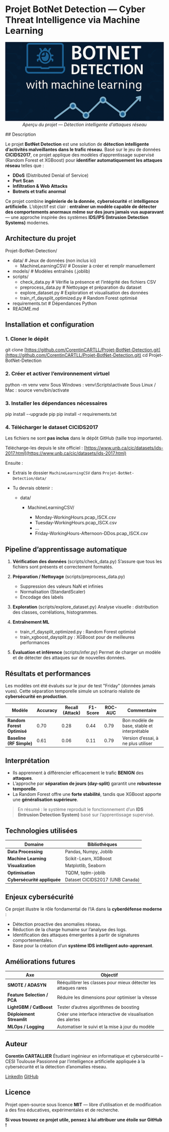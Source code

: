 # Projet BotNet Detection — Cyber Threat Intelligence via Machine Learning
<p align="center">
  <img src="img/img_presentation.png" alt="Présentation du projet" height="250">
  <br>
  <em>Aperçu du projet — Détection intelligente d’attaques réseau</em>
</p>
##  Description

Le projet **BotNet Detection** est une solution de **détection intelligente d’activités malveillantes dans le trafic réseau**.
Basé sur le jeu de données **CICIDS2017**, ce projet applique des modèles d’apprentissage supervisé (Random Forest et XGBoost) pour **identifier automatiquement les attaques réseau** telles que :

*  **DDoS** (Distributed Denial of Service)
*  **Port Scan**
*  **Infiltration & Web Attacks**
*  **Botnets et trafic anormal**

Ce projet combine **ingénierie de la donnée**, **cybersécurité** et **intelligence artificielle**.
L’objectif est clair : **entraîner un modèle capable de détecter des comportements anormaux même sur des jours jamais vus auparavant** — une approche inspirée des systèmes **IDS/IPS (Intrusion Detection Systems)** modernes.

##  Architecture du projet

Projet-BotNet-Detection/
  * data/                        # Jeux de données (non inclus ici)
    * MachineLearningCSV/         # Dossier à créer et remplir manuellement
  * models/                      # Modèles entraînés (.joblib)
  * scripts/
    * check_data.py               # Vérifie la présence et l’intégrité des fichiers CSV
    * preprocess_data.py          # Nettoyage et préparation du dataset
    * explore_dataset.py          # Exploration et visualisation des données
    * train_rf_daysplit_optimized.py   # Random Forest optimisé
  * requirements.txt             # Dépendances Python
  * README.md

## Installation et configuration

### 1. Cloner le dépôt

git clone [https://github.com/CorentinCARTLL/Projet-BotNet-Detection.git](https://github.com/CorentinCARTLL/Projet-BotNet-Detection.git)
cd Projet-BotNet-Detection

### 2. Créer et activer l’environnement virtuel

python -m venv venv
Sous Windows : venv\Scripts\activate
Sous Linux / Mac : source venv/bin/activate

### 3. Installer les dépendances nécessaires

pip install --upgrade pip
pip install -r requirements.txt

### 4. Télécharger le dataset CICIDS2017

Les fichiers ne sont **pas inclus** dans le dépôt GitHub (taille trop importante).

Télécharge-les depuis le site officiel :
[https://www.unb.ca/cic/datasets/ids-2017.html](https://www.unb.ca/cic/datasets/ids-2017.html)

Ensuite :

* Extrais le dossier `MachineLearningCSV` dans `Projet-BotNet-Detection/data/`
* Tu devrais obtenir :

  * data/

    * MachineLearningCSV/

      * Monday-WorkingHours.pcap_ISCX.csv
      * Tuesday-WorkingHours.pcap_ISCX.csv
      * ...
      * Friday-WorkingHours-Afternoon-DDos.pcap_ISCX.csv

## Pipeline d’apprentissage automatique

1. **Vérification des données** (scripts/check_data.py)
   S’assure que tous les fichiers sont présents et correctement formatés.

2. **Préparation / Nettoyage** (scripts/preprocess_data.py)

   * Suppression des valeurs NaN et infinies
   * Normalisation (StandardScaler)
   * Encodage des labels

3. **Exploration** (scripts/explore_dataset.py)
   Analyse visuelle : distribution des classes, corrélations, histogrammes.

4. **Entraînement ML**

   * train_rf_daysplit_optimized.py : Random Forest optimisé
   * train_xgboost_daysplit.py : XGBoost pour de meilleures performances

5. **Évaluation et inférence** (scripts/infer.py)
   Permet de charger un modèle et de détecter des attaques sur de nouvelles données.

## Résultats et performances

Les modèles ont été évalués sur le jour de test "Friday" (données jamais vues).
Cette séparation temporelle simule un scénario réaliste de **cybersécurité en production**.

| Modèle                      | Accuracy | Recall (Attack) | F1-Score | ROC-AUC | Commentaire                                 |
| ----------------------------| -------- | --------------- | -------- | ------- | --------------------------------------------|
|  **Random Forest Optimisé** | 0.70     | 0.28            | 0.44     | 0.79    | Bon modèle de base, stable et interprétable |
|  **Baseline (RF Simple)**   | 0.61     | 0.06            | 0.11     | 0.79    | Version d’essai, à ne plus utiliser         |

## Interprétation

* Ils apprennent à différencier efficacement le trafic **BENIGN** des **attaques**.
* L’approche par **séparation de jours (day-split)** garantit une **robustesse temporelle**.
* La Random Forest offre une **forte stabilité**, tandis que XGBoost apporte une **généralisation supérieure**.

>  En résumé : le système reproduit le fonctionnement d’un **IDS (Intrusion Detection System)** basé sur l’apprentissage supervisé.

##  Technologies utilisées

| Domaine                     | Bibliothèques                   |
| --------------------------- | ------------------------------- |
| **Data Processing**         | Pandas, Numpy, Joblib           |
| **Machine Learning**        | Scikit-Learn, XGBoost           |
| **Visualization**           | Matplotlib, Seaborn             |
| **Optimisation**            | TQDM, tqdm-joblib               |
| **Cybersécurité appliquée** | Dataset CICIDS2017 (UNB Canada) |

##  Enjeux cybersécurité

Ce projet illustre le rôle fondamental de l’IA dans la **cyberdéfense moderne** :

* Détection proactive des anomalies réseau.
* Réduction de la charge humaine sur l’analyse des logs.
* Identification des attaques émergentes à partir de signatures comportementales.
* Base pour la création d’un **système IDS intelligent auto-apprenant**.

## Améliorations futures

| Axe                            | Objectif                                                        |
| ------------------------------ | --------------------------------------------------------------- |
|  **SMOTE / ADASYN**          | Rééquilibrer les classes pour mieux détecter les attaques rares |
|  **Feature Selection / PCA** | Réduire les dimensions pour optimiser la vitesse                |
|  **LightGBM / CatBoost**     | Tester d’autres algorithmes de boosting                         |
|  **Déploiement Streamlit**   | Créer une interface interactive de visualisation des alertes    |
|  **MLOps / Logging**         | Automatiser le suivi et la mise à jour du modèle                |

##  Auteur

**Corentin CARTALLIER**
Étudiant ingénieur en informatique et cybersécurité – CESI Toulouse
Passionné par l’intelligence artificielle appliquée à la cybersécurité et la détection d’anomalies réseau.

[LinkedIn](https://www.linkedin.com/in/corentin-cartallier-71a56035a/)
[GitHub](https://github.com/CorentinCARTLL)

##  Licence

Projet open-source sous licence **MIT** — libre d’utilisation et de modification à des fins éducatives, expérimentales et de recherche.

**Si vous trouvez ce projet utile, pensez à lui attribuer une étoile sur GitHub !**
